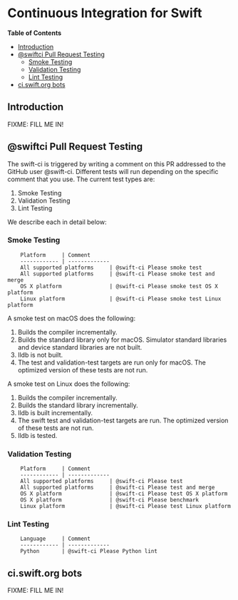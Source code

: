 
# Continuous Integration for Swift

**Table of Contents**

- [Introduction](#introduction)
- [@swiftci Pull Request Testing](#swiftci-pull-request-testing)
    - [Smoke Testing](#smoke-testing)
    - [Validation Testing](#validation-testing)
    - [Lint Testing](#lint-testing)
- [ci.swift.org bots](#ciswiftorg-bots)

## Introduction

FIXME: FILL ME IN!

## @swiftci Pull Request Testing

The swift-ci is triggered by writing a comment on this PR addressed to the
GitHub user @swift-ci. Different tests will run depending on the specific
comment that you use. The current test types are:

1. Smoke Testing
2. Validation Testing
3. Lint Testing

We describe each in detail below:

### Smoke Testing


        Platform     | Comment
        ------------ | -------------
        All supported platforms     | @swift-ci Please smoke test
        All supported platforms     | @swift-ci Please smoke test and merge
        OS X platform               | @swift-ci Please smoke test OS X platform
        Linux platform              | @swift-ci Please smoke test Linux platform

A smoke test on macOS does the following:

1. Builds the compiler incrementally.
2. Builds the standard library only for macOS. Simulator standard libraries and
   device standard libraries are not built.
3. lldb is not built.
4. The test and validation-test targets are run only for macOS. The optimized
   version of these tests are not run.

A smoke test on Linux does the following:

1. Builds the compiler incrementally.
2. Builds the standard library incrementally.
3. lldb is built incrementally.
4. The swift test and validation-test targets are run. The optimized version of these
   tests are not run.
5. lldb is tested.

### Validation Testing

        Platform     | Comment
        ------------ | -------------
        All supported platforms     | @swift-ci Please test
        All supported platforms     | @swift-ci Please test and merge
        OS X platform               | @swift-ci Please test OS X platform
        OS X platform               | @swift-ci Please benchmark
        Linux platform              | @swift-ci Please test Linux platform

### Lint Testing

        Language     | Comment
        ------------ | -------------
        Python       | @swift-ci Please Python lint

## ci.swift.org bots

FIXME: FILL ME IN!

